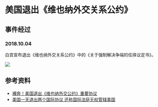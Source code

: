 # 美国退出《维也纳外交关系公约》
## 事件经过
### 2018.10.04
白宫宣布退出《维也纳外交关系公约》中的《关于强制解决争端的任择议定书》。 

![](./images/19.png)


## 参考资料
- [裸奔！美国退出《维也纳外交公约》重要协议](https://user.guancha.cn/main/content?id=43433) 
- [美国一天退出两个国际协议 还称国际法庭无权管辖美国](https://baijiahao.baidu.com/s?id=1613396891720965644&wfr=spider&for=pc) 

